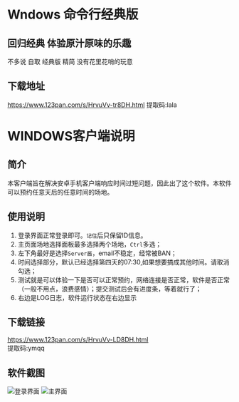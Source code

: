 # Wndows 命令行经典版
## 回归经典 体验原汁原味的乐趣
不多说 自取 经典版 精简 没有花里花哨的玩意
## 下载地址
https://www.123pan.com/s/HrvuVv-tr8DH.html     提取码:lala    


# WINDOWS客户端说明
##  简介
本客户端旨在解决安卓手机客户端响应时间过短问题，因此出了这个软件。本软件可以预约任意天后的任意时间的场地。
## 使用说明
1. 登录界面正常登录即可。`记住`后只保留ID信息。
2. 主页面场地选择面板最多选择两个场地，`Ctrl`多选；
3. 左下角最好是选择`Server酱`，email不稳定，经常被BAN；
4. 时间选择部分，默认已经选择第四天的07:30,如果想要搞成其他时间。请取消勾选；
5. 测试就是可以体验一下是否可以正常预约，网络连接是否正常，软件是否正常（一般不用点，浪费感情）；提交测试后会有进度条，等着就行了；
6. 右边是LOG日志，软件运行状态在右边显示    

## 下载链接
https://www.123pan.com/s/HrvuVv-LD8DH.html   
提取码:ymqq   

## 软件截图  
![登录界面](https://s3.bmp.ovh/imgs/2023/02/27/41c70374700bed12.png)
![主界面](https://s3.bmp.ovh/imgs/2023/02/27/d06fecc6d3e06e36.png)


